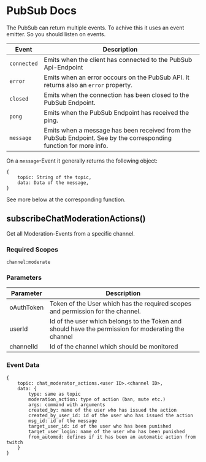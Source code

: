 # PubSub Docs
The PubSub can return multiple events. To achive this it uses an event emitter.
So you should listen on events.

| Event | Description
| --- | --- |
| `connected` | Emits when the client has connected to the PubSub Api-Endpoint |
| `error` | Emits when an error occours on the PubSub API. It returns also an `error` property. |
| `closed` | Emits when the connection has been closed to the PubSub Endpoint. |
| `pong` | Emits when the PubSub Endpoint has received the ping. |
| `message` | Emits when a message has been received from the PubSub Endpoint. See by the corresponding function for more info.|

On a `message`-Event it generally returns the following object:
```
{
    topic: String of the topic,
    data: Data of the message,
} 
```
See more below at the corresponding function.

## subscribeChatModerationActions()
Get all Moderation-Events from a specific channel.

### Required Scopes
`channel:moderate`

### Parameters

| Parameter | Description |
| --- | --- |
| oAuthToken | Token of the User which has the required scopes and permission for the channel. |
| userId | Id of the user which belongs to the Token and should have the permission for moderating the channel |
| channelId | Id of the channel which should be monitored |

### Event Data

```
{
    topic: chat_moderator_actions.<user ID>.<channel ID>,
    data: {
        type: same as topic
        moderation_action: type of action (ban, mute etc.)
        args: command with arguments
        created_by: name of the user who has issued the action
        created_by_user_id: id of the user who has issued the action
        msg_id: id of the message
        target_user_id: id of the user who has been punished
        target_user_login: name of the user who has been punished
        from_automod: defines if it has been an automatic action from twitch
    }
}
```
